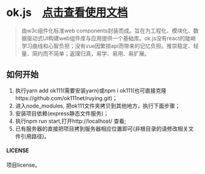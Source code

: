 # ok.js　[点击查看使用文档](https://doc.ok111.net)

> 由w3c组件化标准web components封装而成。旨在为工程化、模块化、数据驱动式UI构建web组件库与应用提供一个基础库。ok.js没有react的陡峭学习曲线和心智负担；没有vue因繁锁api而带来的记忆负担。推崇稳定、轻量、简约而不简单；返璞归真，易学、易用、易扩展。

## 如何开始
1. 执行yarn add ok111(需要安装yarn)或npm i ok111(也可直接克隆https://github.com/ok111net/ruying.git)；
2. 进入node_modules, 把ok111文件夹拷贝到其他地方，执行下面步骤；
2. 安装项目依赖(express静态文件服务)；
3. 执行npm run start,打开http://localhost/ 查看;
4. 已有服务器的直接把项目拷到服务器相应位置即可(非根目录的请修改相关文件引用路径)。

#### LICENSE
项目license。